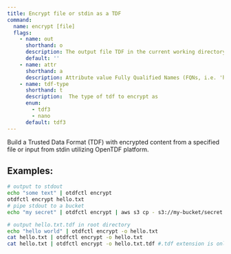 ```yaml
---
title: Encrypt file or stdin as a TDF
command:
  name: encrypt [file]
  flags:
    - name: out
      shorthand: o
      description: The output file TDF in the current working directory instead of stdout ('-o file.txt' and '-o file.txt.tdf' both write the TDF as file.txt.tdf).
      default: ''
    - name: attr
      shorthand: a
      description: Attribute value Fully Qualified Names (FQNs, i.e. 'https://example.com/attr/attr1/value/value1') to apply to the encrypted data.
    - name: tdf-type
      shorthand: t
      description:  The type of tdf to encrypt as
      enum:
        - tdf3
        - nano
      default: tdf3
---
```


Build a Trusted Data Format (TDF) with encrypted content from a specified file or input from stdin utilizing OpenTDF platform.

## Examples:

```bash
# output to stdout
echo "some text" | otdfctl encrypt
otdfctl encrypt hello.txt
# pipe stdout to a bucket
echo "my secret" | otdfctl encrypt | aws s3 cp - s3://my-bucket/secret.txt.tdf

# output hello.txt.tdf in root directory
echo "hello world" | otdfctl encrypt -o hello.txt
cat hello.txt | otdfctl encrypt -o hello.txt
cat hello.txt | otdfctl encrypt -o hello.txt.tdf #.tdf extension is only added once
```
